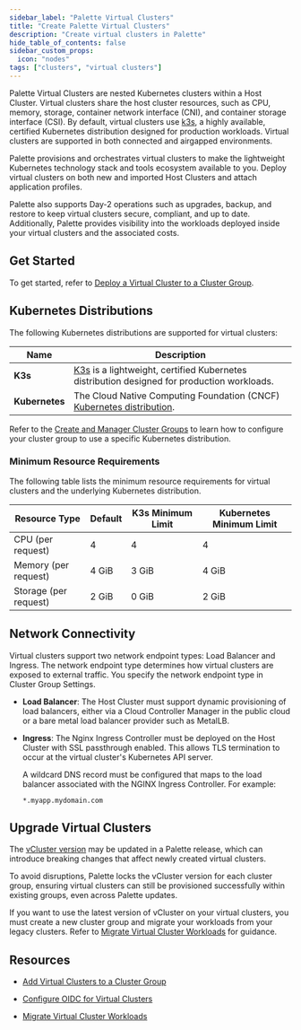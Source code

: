 ```yaml
---
sidebar_label: "Palette Virtual Clusters"
title: "Create Palette Virtual Clusters"
description: "Create virtual clusters in Palette"
hide_table_of_contents: false
sidebar_custom_props:
  icon: "nodes"
tags: ["clusters", "virtual clusters"]
---
```


Palette Virtual Clusters are nested Kubernetes clusters within a Host Cluster. Virtual clusters share the host cluster
resources, such as CPU, memory, storage, container network interface (CNI), and container storage interface (CSI). By
default, virtual clusters use [k3s](https://github.com/k3s-io/k3s), a highly available, certified Kubernetes
distribution designed for production workloads. Virtual clusters are supported in both connected and airgapped
environments.

Palette provisions and orchestrates virtual clusters to make the lightweight Kubernetes technology stack and tools
ecosystem available to you. Deploy virtual clusters on both new and imported Host Clusters and attach application
profiles.

Palette also supports Day-2 operations such as upgrades, backup, and restore to keep virtual clusters secure, compliant,
and up to date. Additionally, Palette provides visibility into the workloads deployed inside your virtual clusters and
the associated costs.

## Get Started

To get started, refer to [Deploy a Virtual Cluster to a Cluster Group](deploy-virtual-cluster.md).

## Kubernetes Distributions

The following Kubernetes distributions are supported for virtual clusters:

| **Name**       | **Description**                                                                                                  |
| -------------- | ---------------------------------------------------------------------------------------------------------------- |
| **K3s**        | [K3s](https://k3s.io) is a lightweight, certified Kubernetes distribution designed for production workloads.     |
| **Kubernetes** | The Cloud Native Computing Foundation (CNCF) [Kubernetes distribution](https://www.cncf.io/projects/kubernetes). |

Refer to the
[Create and Manager Cluster Groups](../cluster-groups/create-cluster-group.md#palette-virtual-cluster-configuration) to
learn how to configure your cluster group to use a specific Kubernetes distribution.

### Minimum Resource Requirements

The following table lists the minimum resource requirements for virtual clusters and the underlying Kubernetes
distribution.

| **Resource Type**     | **Default** | **K3s Minimum Limit** | **Kubernetes Minimum Limit** |
| --------------------- | ----------- | --------------------- | ---------------------------- |
| CPU (per request)     | 4           | 4                     | 4                            |
| Memory (per request)  | 4 GiB       | 3 GiB                 | 4 GiB                        |
| Storage (per request) | 2 GiB       | 0 GiB                 | 2 GiB                        |

## Network Connectivity

Virtual clusters support two network endpoint types: Load Balancer and Ingress. The network endpoint type determines how
virtual clusters are exposed to external traffic. You specify the network endpoint type in Cluster Group Settings.

- **Load Balancer**: The Host Cluster must support dynamic provisioning of load balancers, either via a Cloud Controller
  Manager in the public cloud or a bare metal load balancer provider such as MetalLB.

- **Ingress**: The Nginx Ingress Controller must be deployed on the Host Cluster with SSL passthrough enabled. This
  allows TLS termination to occur at the virtual cluster's Kubernetes API server.

  A wildcard DNS record must be configured that maps to the load balancer associated with the NGINX Ingress Controller.
  For example:

  `*.myapp.mydomain.com`

## Upgrade Virtual Clusters

The [vCluster version](https://www.vcluster.com/releases/en/changelog) may be updated in a Palette release, which can
introduce breaking changes that affect newly created virtual clusters.

To avoid disruptions, Palette locks the vCluster version for each cluster group, ensuring virtual clusters can still be
provisioned successfully within existing groups, even across Palette updates.

If you want to use the latest version of vCluster on your virtual clusters, you must create a new cluster group and
migrate your workloads from your legacy clusters. Refer to
[Migrate Virtual Cluster Workloads](../../clusters/palette-virtual-clusters/migrate-virtual-clusters.md) for guidance.

## Resources

- [Add Virtual Clusters to a Cluster Group](deploy-virtual-cluster.md)

- [Configure OIDC for Virtual Clusters](configure-oidc-virtual-cluster.md)

- [Migrate Virtual Cluster Workloads](./migrate-virtual-clusters.md)
